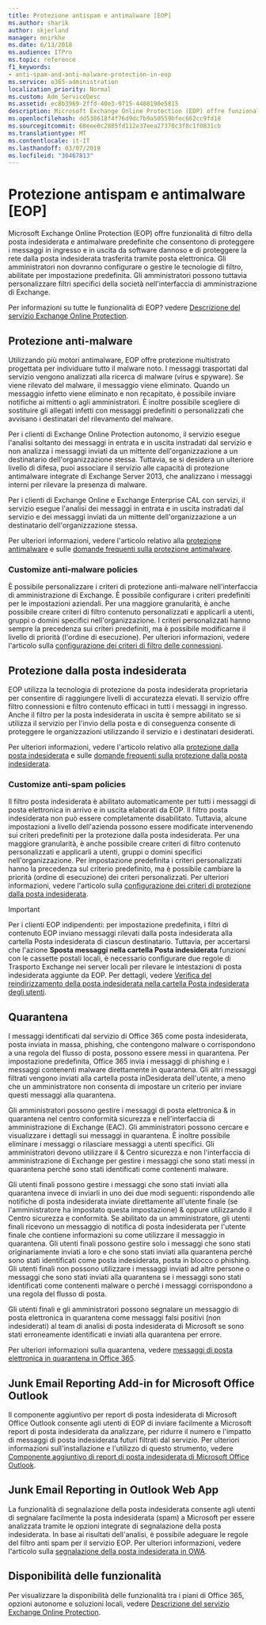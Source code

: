 ```yaml
---
title: Protezione antispam e antimalware [EOP]
ms.author: sharik
author: skjerland
manager: mnirkhe
ms.date: 6/13/2018
ms.audience: ITPro
ms.topic: reference
f1_keywords:
- anti-spam-and-anti-malware-protection-in-eop
ms.service: o365-administration
localization_priority: Normal
ms.custom: Adm_ServiceDesc
ms.assetid: ec8b3969-2ffd-40e3-9715-4480190e5815
description: Microsoft Exchange Online Protection (EOP) offre funzionalità di filtro della posta indesiderata e antimalware predefinite che consentono di proteggere i messaggi in ingresso e in uscita da software dannoso e di proteggere la rete dalla posta indesiderata trasferita tramite posta elettronica. Gli amministratori non dovranno configurare o gestire le tecnologie di filtro, abilitate per impostazione predefinita. Gli amministratori possono tuttavia personalizzare filtri specifici della società nell'interfaccia di amministrazione di Exchange.
ms.openlocfilehash: dd538618f4f76d9dc7b9a50559bfec662cc9fd18
ms.sourcegitcommit: 68eee0c2885fd112e37eea27370c3f8c1f0831cb
ms.translationtype: MT
ms.contentlocale: it-IT
ms.lasthandoff: 03/07/2019
ms.locfileid: "30467813"
---
```

# <a name="anti-spam-and-anti-malware-protectioneop"></a>Protezione antispam e antimalware [EOP]

Microsoft Exchange Online Protection (EOP) offre funzionalità di filtro della posta indesiderata e antimalware predefinite che consentono di proteggere i messaggi in ingresso e in uscita da software dannoso e di proteggere la rete dalla posta indesiderata trasferita tramite posta elettronica. Gli amministratori non dovranno configurare o gestire le tecnologie di filtro, abilitate per impostazione predefinita. Gli amministratori possono tuttavia personalizzare filtri specifici della società nell'interfaccia di amministrazione di Exchange.
  
Per informazioni su tutte le funzionalità di EOP? vedere [Descrizione del servizio Exchange Online Protection](exchange-online-protection-service-description.md).
  
## <a name="anti-malware-protection"></a>Protezione anti-malware
<a name="BKMK_antimalwareprotection"> </a>

Utilizzando più motori antimalware, EOP offre protezione multistrato progettata per individuare tutto il malware noto. I messaggi trasportati dal servizio vengono analizzati alla ricerca di malware (virus e spyware). Se viene rilevato del malware, il messaggio viene eliminato. Quando un messaggio infetto viene eliminato e non recapitato, è possibile inviare notifiche ai mittenti o agli amministratori. È inoltre possibile scegliere di sostituire gli allegati infetti con messaggi predefiniti o personalizzati che avvisano i destinatari del rilevamento del malware.
  
Per i clienti di Exchange Online Protection autonomo, il servizio esegue l'analisi soltanto dei messaggi in entrata e in uscita instradati dal servizio e non analizza i messaggi inviati da un mittente dell'organizzazione a un destinatario dell'organizzazione stessa. Tuttavia, se si desidera un ulteriore livello di difesa, puoi associare il servizio alle capacità di protezione antimalware integrate di Exchange Server 2013, che analizzano i messaggi interni per rilevare la presenza di malware.
  
Per i clienti di Exchange Online e Exchange Enterprise CAL con servizi, il servizio esegue l'analisi dei messaggi in entrata e in uscita instradati dal servizio e dei messaggi inviati da un mittente dell'organizzazione a un destinatario dell'organizzazione stessa. 
  
Per ulteriori informazioni, vedere l'articolo relativo alla [protezione antimalware](https://go.microsoft.com/fwlink/p/?LinkId=282244) e sulle [domande frequenti sulla protezione antimalware](https://go.microsoft.com/fwlink/p/?LinkId=320401).
  
### <a name="customize-anti-malware-policies"></a>Customize anti-malware policies
<a name="BKMK_customizeantimalwarepolicies"> </a>

È possibile personalizzare i criteri di protezione anti-malware nell'interfaccia di amministrazione di Exchange. È possibile configurare i criteri predefiniti per le impostazioni aziendali. Per una maggiore granularità, è anche possibile creare criteri di filtro contenuto personalizzati e applicarli a utenti, gruppi o domini specifici nell'organizzazione. I criteri personalizzati hanno sempre la precedenza sui criteri predefiniti, ma è possibile modificarne il livello di priorità (l'ordine di esecuzione). Per ulteriori informazioni, vedere l'articolo sulla [configurazione dei criteri di filtro delle connessioni](https://go.microsoft.com/fwlink/p/?LinkId=320402).
  
## <a name="anti-spam-protection"></a>Protezione dalla posta indesiderata
<a name="BKMK_antispamprotection"> </a>

EOP utilizza la tecnologia di protezione da posta indesiderata proprietaria per consentire di raggiungere livelli di accuratezza elevati. Il servizio offre filtro connessioni e filtro contenuto efficaci in tutti i messaggi in ingresso. Anche il filtro per la posta indesiderata in uscita è sempre abilitato se si utilizza il servizio per l'invio della posta e di conseguenza consente di proteggere le organizzazioni utilizzando il servizio e i destinatari desiderati.
  
Per ulteriori informazioni, vedere l'articolo relativo alla [protezione dalla posta indesiderata](https://go.microsoft.com/fwlink/p/?LinkId=271754) e sulle [domande frequenti sulla protezione dalla posta indesiderata](https://go.microsoft.com/fwlink/p/?LinkId=320403).
  
### <a name="customize-anti-spam-policies"></a>Customize anti-spam policies
<a name="BKMK_customizeantispampolicies"> </a>

Il filtro posta indesiderata è abilitato automaticamente per tutti i messaggi di posta elettronica in arrivo e in uscita elaborati da EOP. Il filtro posta indesiderata non può essere completamente disabilitato. Tuttavia, alcune impostazioni a livello dell'azienda possono essere modificate intervenendo sui criteri predefiniti per la protezione dalla posta indesiderata. Per una maggiore granularità, è anche possibile creare criteri di filtro contenuto personalizzati e applicarli a utenti, gruppi o domini specifici nell'organizzazione. Per impostazione predefinita i criteri personalizzati hanno la precedenza sul criterio predefinito, ma è possibile cambiare la priorità (ordine di esecuzione) dei criteri personalizzati. Per ulteriori informazioni, vedere l'articolo sulla [configurazione dei criteri di protezione dalla posta indesiderata](https://go.microsoft.com/fwlink/p/?LinkId=282243).
  
> [!IMPORTANT]
> Per i clienti EOP indipendenti: per impostazione predefinita, i filtri di contenuto EOP inviano messaggi rilevati dalla posta indesiderata alla cartella Posta indesiderata di ciascun destinatario. Tuttavia, per accertarsi che l'azione **Sposta messaggi nella cartella Posta indesiderata** funzioni con le cassette postali locali, è necessario configurare due regole di Trasporto Exchange nei server locali per rilevare le intestazioni di posta indesiderata aggiunte da EOP. Per dettagli, vedere [Verifica del reindirizzamento della posta indesiderata nella cartella Posta indesiderata degli utenti](https://go.microsoft.com/fwlink/p/?LinkId=320396). 
  
## <a name="quarantine"></a>Quarantena
<a name="BKMK_quarantine"> </a>

I messaggi identificati dal servizio di Office 365 come posta indesiderata, posta inviata in massa, phishing, che contengono malware o corrispondono a una regola del flusso di posta, possono essere messi in quarantena. Per impostazione predefinita, Office 365 invia i messaggi di phishing e i messaggi contenenti malware direttamente in quarantena. Gli altri messaggi filtrati vengono inviati alla cartella posta inDesiderata dell'utente, a meno che un amministratore non consenta di impostare un criterio per inviare questi messaggi alla quarantena.
  
Gli amministratori possono gestire i messaggi di posta elettronica &amp; in quarantena nel centro conformità sicurezza e nell'interfaccia di amministrazione di Exchange (EAC). Gli amministratori possono cercare e visualizzare i dettagli sui messaggi in quarantena. È inoltre possibile eliminare i messaggi o rilasciare messaggi a utenti specifici. Gli amministratori devono utilizzare il &amp; Centro sicurezza e non l'interfaccia di amministrazione di Exchange per gestire i messaggi che sono stati messi in quarantena perché sono stati identificati come contenenti malware.
  
Gli utenti finali possono gestire i messaggi che sono stati inviati alla quarantena invece di inviarli in uno dei due modi seguenti: rispondendo alle notifiche di posta indesiderata inviate direttamente all'utente finale (se l'amministratore ha impostato questa impostazione) &amp; oppure utilizzando il Centro sicurezza e conformità. Se abilitato da un amministratore, gli utenti finali ricevono un messaggio di notifica di posta indesiderata per l'utente finale che contiene informazioni su come utilizzare il messaggio in quarantena. Gli utenti finali possono gestire solo i messaggi che sono stati originariamente inviati a loro e che sono stati inviati alla quarantena perché sono stati identificati come posta indesiderata, posta in blocco o phishing. Gli utenti finali non possono utilizzare i messaggi inviati ad altre persone o messaggi che sono stati inviati alla quarantena se i messaggi sono stati identificati come contenenti malware o perché i messaggi corrispondono a una regola del flusso di posta.
  
Gli utenti finali e gli amministratori possono segnalare un messaggio di posta elettronica in quarantena come messaggi falsi positivi (non indesiderati) al team di analisi di posta indesiderata di Microsoft se sono stati erroneamente identificati e inviati alla quarantena per errore.
  
Per ulteriori informazioni sulla quarantena, vedere [messaggi di posta elettronica in quarantena in Office 365](https://go.microsoft.com/fwlink/?linkid=848032).
  
## <a name="junk-email-reporting-add-in-for-microsoft-office-outlook"></a>Junk Email Reporting Add-in for Microsoft Office Outlook
<a name="BKMK_junkemailreportingaddinformicrosoftofficeoutlook"> </a>

Il componente aggiuntivo per report di posta indesiderata di Microsoft Office Outlook consente agli utenti di EOP di inviare facilmente a Microsoft report di posta indesiderata da analizzare, per ridurre il numero e l'impatto di messaggi di posta indesiderata futuri filtrati dal servizio. Per ulteriori informazioni sull'installazione e l'utilizzo di questo strumento, vedere [Componente aggiuntivo di report di posta indesiderata di Microsoft Office Outlook](https://go.microsoft.com/fwlink/p/?LinkId=282248).
  
## <a name="junk-email-reporting-in-outlook-web-app"></a>Junk Email Reporting in Outlook Web App
<a name="Bkmk_JunkEmailReporting_OWA"> </a>

La funzionalità di segnalazione della posta indesiderata consente agli utenti di segnalare facilmente la posta indesiderata (spam) a Microsoft per essere analizzata tramite le opzioni integrate di segnalazione della posta indesiderata. In base ai risultati dell'analisi, è possibile adeguare le regole del filtro anti spam per il servizio EOP. Per ulteriori informazioni, vedere l'articolo sulla [segnalazione della posta indesiderata in OWA](https://go.microsoft.com/fwlink/?LinkId=393323).
  
## <a name="feature-availability"></a>Disponibilità delle funzionalità
<a name="Bkmk_JunkEmailReporting_OWA"> </a>

Per visualizzare la disponibilità delle funzionalità tra i piani di Office 365, opzioni autonome e soluzioni locali, vedere [Descrizione del servizio Exchange Online Protection](exchange-online-protection-service-description.md).
  

